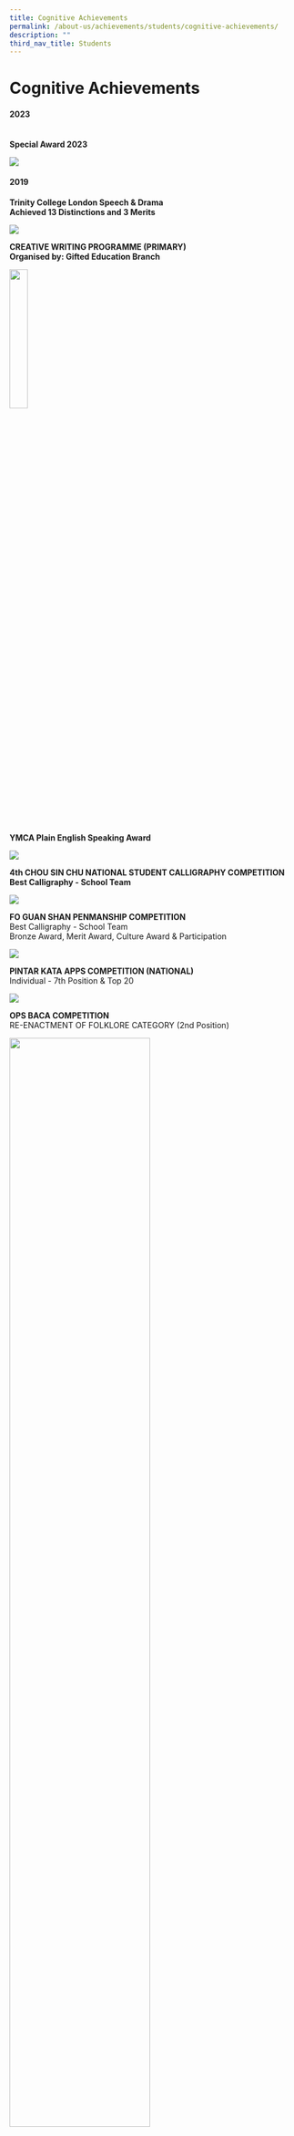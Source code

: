```yaml
---
title: Cognitive Achievements
permalink: /about-us/achievements/students/cognitive-achievements/
description: ""
third_nav_title: Students
---
```

# **Cognitive Achievements**

<h4>2023</h4><br>
<b>Special Award 2023</b>

![](/images/special%20award%202023.png)


<h4>2019</h4>

<b>Trinity College London Speech &amp; Drama</b>   
<b>Achieved&nbsp;13&nbsp;Distinctions and&nbsp;3&nbsp;Merits</b>

![](/images/Picture1%20(1).png)

<b>CREATIVE WRITING PROGRAMME (PRIMARY)</b>    
<b>Organised by: Gifted Education Branch</b>

<img src="/images/Picture2.jpg" style="width:25%">

<b>YMCA Plain English Speaking Award</b>

![](/images/Picture32a.png)

<b>4th CHOU SIN CHU NATIONAL STUDENT CALLIGRAPHY COMPETITION</b>    
<b>Best Calligraphy - School Team</b>

![](/images/Picture5%20(2).png)

<b>FO GUAN SHAN PENMANSHIP COMPETITION</b>   
Best Calligraphy - School Team  
Bronze Award, Merit Award, Culture Award &amp; Participation

![](/images/Picture6%20(2).png)

<b>PINTAR KATA APPS COMPETITION (NATIONAL)</b>    
Individual - 7th Position &amp; Top 20

![](/images/Picture8(1).png)

<b>OPS BACA COMPETITION</b>    
RE-ENACTMENT OF FOLKLORE CATEGORY (2nd&nbsp;Position)

<img src="/images/Picture9(1).png" style="width:70%">
		 
<b>BOOK PROMOTION CATEGORY - 1st&nbsp;Position</b>   
Haziq Rayyan Bin Mohammed Hairulnizam 3B   
Faiz Thaqif Bin Nurrashid 3C

<b>TWISTED TALE CATEGORY - 2nd&nbsp;Position</b>

![](/images/Picture11-1.png)

<b>ADAPTATION OF MODERN FOLKLORE CATEGORY - 1st&nbsp;Position</b>

<img src="/images/Picture12-1.png" style="width:70%">

<b>Pasir Ris-Punggol District Champion</b>

![](/images/Picture13-1.png)


**TAMIL LITERACY COMPETITION**

![](/images/cog.jpg)

**MATH OLYMPIAD**

![](/images/Picture20-1.png)

Bronze Award

![](/images/Picture33-1.png)

![](/images/Picture21.jpg)
**Silver Award**
![](/images/Picture34.png)

![](/images/Picture25.jpg)
**Honorable Mention**

![](/images/Picture35.png)

**RAFFLES INSTITUTION PRIMARY MATH WORLD CONTEST**

DISTINCTION

![](/images/Picture36.png)

#### 2018

![](/images/Picture1-1.png)

![](/images/Picture2-1.png)

![](/images/Picture3-1.png)

![](/images/Picture4-1.png)

![](/images/Picture5-1.png)

![](/images/Picture6-1.png)

![](/images/Picture7-1.png)

![](/images/Picture8%20(1).png)

![](/images/Picture9%20(1).png)

![](/images/Picture10-1.png)

![](/images/Picture11%20(1).png)

![](/images/Picture12%20(1).png)

![](/images/Picture13%20(1).png)

![](/images/Picture14-1.png)